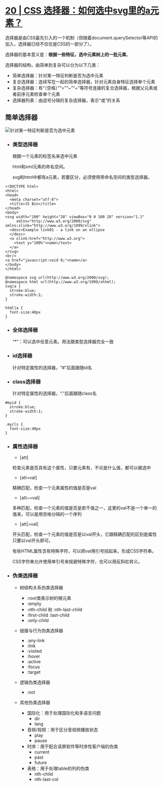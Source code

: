 # [20 | CSS 选择器：如何选中svg里的a元素？](https://time.geekbang.org/column/article/84365?utm_source=time_web&utm_medium=menu)

选择器是由CSS最先引入的一个机制（但随着document.querySelector等API的加入，选择器已经不仅仅是CSS的一部分了）。

选择器的基本意义是：**根据一些特征，选中元素树上的一批元素**。

选择器的结构，由简单到复杂可以分为以下几类：
- 简单选择器：针对某一特征判断是否为选中元素
- 复合选择器：连续写在一起的简单选择器，针对元素自身特征选择单个元素
- 复杂选择器：有“（空格）”“>”“~”“+”等符号连接的复合选择器，根据父元素或者前序元素检查单个元素
- 选择器列表：由逗号分隔的复杂选择器，表示“或”的关系

## 简单选择器

![针对某一特征判断是否为选中元素](https://static001.geekbang.org/resource/image/4c/ce/4c9ac78870342dc802137ea9c848c0ce.png)

- ### 类型选择器
  
  根据一个元素的标签名来选中元素

  html和xml元素的命名空间。

  svg和html中都有a元素，若要区分，必须使用带命名空间的类型选择器。

```
<!DOCTYPE html>
<html>
<head>
  <meta charset="utf-8">
  <title>JS Bin</title>
</head>
<body>
<svg width="100" height="28" viewBox="0 0 100 28" version="1.1"
     xmlns="http://www.w3.org/2000/svg" xmlns:xlink="http://www.w3.org/1999/xlink">
  <desc>Example link01 - a link on an ellipse
  </desc>
  <a xlink:href="http://www.w3.org">
    <text y="100%">name</text>
  </a>
</svg>
<br/>
<a href="javascript:void 0;">name</a>
</body>
</html>

@namespace svg url(http://www.w3.org/2000/svg);
@namespace html url(http://www.w3.org/1999/xhtml);
svg|a {
  stroke:blue;
  stroke-width:1;
}

html|a {
  font-size:40px
}
```

- ### 全体选择器
  
  “*”：可以选中任意元素。用法跟类型选择器完全一致

- ### id选择器
  
  针对特定属性的选择器，“#”后面跟随id名

- ### class选择器
  
  针对特定属性的选择器，“.”后面跟随class名

```
#myid {
  stroke:blue;
  stroke-width:1;
}

.mycls {
  font-size:40px
}
```

- ### 属性选择器
  - [att]
  
  检查元素是否具有这个属性，只要元素有，不论是什么值，都可以被选中

  - [att=val]
  
  精确匹配，检查一个元素属性的值是否是val

  - [att~=val]
  
  多种匹配，检查一个元素的值是否是若干值之一，这里的val不是一个单一的值来，可以是用空格分隔的一个序列

  - [att|=val]
  
  开头匹配，检查一个元素的值是否是以val开头，它跟精确匹配的区别是属性只要以val开头即可。

  有些HTML属性含有特殊字符，可以把val用引号括起来，形成CSS字符串。

  CSS字符串允许使用单引号来规避特殊字符，也可以用反斜杠转义。
  
- ### 伪类选择器
  - 树结构关系伪类选择器
    - :root类表示树的根元素
    - :empty
    - :nth-child 和 :nth-last-child
    - :first-child :last-child
    - :only-child
  
  - 链接与行为伪类选择器
    - :any-link 
    - :link
    - :visited
    - :hover
    - :active
    - :focus
    - :target
  
  - 逻辑伪类选择器
    - :not
  
  - 其他伪类选择器
    - 国际化：用于处理国际化和多语言问题
      - dir
      - lang
    - 音频/视频：用于区分音视频播放状态
      - play
      - pause
    - 时序：用于配合读屏软件等时序性客户端的伪类
      - current
      - past
      - future
    - 表格：用于处理table的列的伪类
      - nth-child
      - nth-last-col


